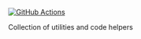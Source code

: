 [![GitHub Actions](https://github.com/taskfolders/taskfolders/actions/workflows/utils--build.yml/badge.svg)](https://github.com/taskfolders/taskfolders/actions/workflows/utils--build.yml)

Collection of utilities and code helpers
